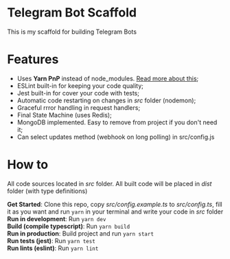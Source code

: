 # Telegram Bot Scaffold

This is my scaffold for building Telegram Bots

# Features

- Uses __Yarn PnP__ instead of node_modules. [Read more about this](https://yarnpkg.com/features/pnp);
- ESLint built-in for keeping your code quality;
- Jest built-in for cover your code with tests;
- Automatic code restarting on changes in _src_ folder (nodemon);
- Graceful rrror handling in request handlers;
- Final State Machine (uses Redis);
- MongoDB implemented. Easy to remove from project if you don't need it;
- Can select updates method (webhook on long polling) in src/config.js

# How to

All code sources located in _src_ folder. All built code will be placed in _dist_ folder (with type definitions)

__Get Started__: Clone this repo, copy _src/config.example.ts_ to _src/config.ts_, fill it as you want and run `yarn` in
your terminal and write your code in _src_ folder\
__Run in development__: Run `yarn dev`\
__Build (compile typescript)__: Run `yarn build`\
__Run in production__: Build project and run `yarn start`\
__Run tests (jest)__: Run `yarn test`\
__Run lints (eslint)__: Run `yarn lint`
